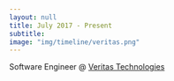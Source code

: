 ```yaml
---
layout: null
title: July 2017 - Present
subtitle:
image: "img/timeline/veritas.png"
---
```

Software Engineer @ [Veritas Technologies](https://www.veritas.com/)